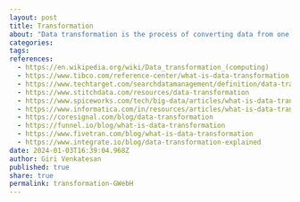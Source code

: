 ```yaml
---
layout: post
title: Transformation
about: "Data transformation is the process of converting data from one format, such as a database file, XML document or Excel spreadsheet, into another.&newline;Transformations typically involve converting a raw data source into a cleansed, validated and ready-to-use format. Data transformation is crucial to data management processes that include data integration, data migration, data warehousing and data preparation."
categories:
tags:
references:
  - https://en.wikipedia.org/wiki/Data_transformation_(computing)
  - https://www.tibco.com/reference-center/what-is-data-transformation
  - https://www.techtarget.com/searchdatamanagement/definition/data-transformation
  - https://www.stitchdata.com/resources/data-transformation
  - https://www.spiceworks.com/tech/big-data/articles/what-is-data-transformation
  - https://www.informatica.com/in/resources/articles/what-is-data-transformation.html
  - https://coresignal.com/blog/data-transformation
  - https://funnel.io/blog/what-is-data-transformation
  - https://www.fivetran.com/blog/what-is-data-transformation
  - https://www.integrate.io/blog/data-transformation-explained
date: 2024-01-03T16:39:04.968Z
author: Giri Venkatesan
published: true
share: true
permalink: transformation-GWebH
---
```

